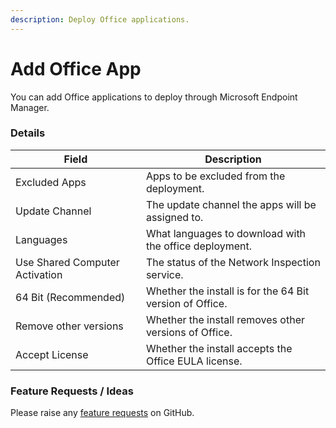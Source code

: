 ```yaml
---
description: Deploy Office applications.
---
```


# Add Office App

You can add Office applications to deploy through Microsoft Endpoint Manager.

### Details

| Field                          | Description                                              |
| ------------------------------ | -------------------------------------------------------- |
| Excluded Apps                  | Apps to be excluded from the deployment.                 |
| Update Channel                 | The update channel the apps will be assigned to.         |
| Languages                      | What languages to download with the office deployment.   |
| Use Shared Computer Activation | The status of the Network Inspection service.            |
| 64 Bit (Recommended)           | Whether the install is for the 64 Bit version of Office. |
| Remove other versions          | Whether the install removes other versions of Office.    |
| Accept License                 | Whether the install accepts the Office EULA license.     |



### Feature Requests / Ideas

Please raise any [feature requests](https://github.com/KelvinTegelaar/CIPP/issues/new?assignees=\&labels=enhancement%2Cno-priority\&projects=\&template=feature.yml\&title=%5BFeature+Request%5D%3A+) on GitHub.
